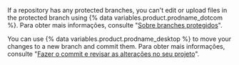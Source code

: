 If a repository has any protected branches, you can't edit or upload files in the protected branch using {% data variables.product.prodname_dotcom %}. Para obter mais informações, consulte "[Sobre branches protegidos](/articles/about-protected-branches)".

You can use {% data variables.product.prodname_desktop %} to move your changes to a new branch and commit them. Para obter mais informações, consulte "[Fazer o commit e revisar as alterações no seu projeto](/desktop/contributing-to-projects/committing-and-reviewing-changes-to-your-project)".
